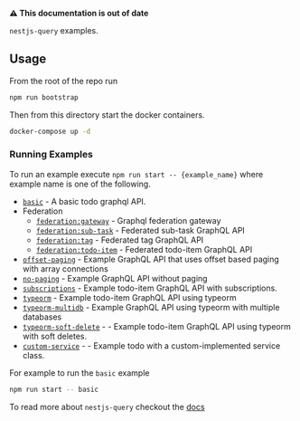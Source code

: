 **:warning: This documentation is out of date**

`nestjs-query` examples.

## Usage

From the root of the repo run

```sh
npm run bootstrap
```

Then from this directory start the docker containers.

```sh
docker-compose up -d
```

### Running Examples

To run an example execute `npm run start -- {example_name}` where example name is one of the following.

- [`basic`](./basic`) - A basic todo graphql API.
- Federation
  - [`federation:gateway`](../documentation/federation/gateway) - Graphql federation gateway
  - [`federation:sub-task`](../documentation/federation/sub-task-graphql) - Federated sub-task GraphQL API
  - [`federation:tag`](../documentation/federation/tag-graphql) - Federated tag GraphQL API
  - [`federation:todo-item`](../documentation/federation/todo-item-graphql) - Federated todo-item GraphQL API
- [`offset-paging`](../documentation/offset-paging) - Example GraphQL API that uses offset based paging with array connections
- [`no-paging`](../documentation/no-paging) - Example GraphQL API without paging
- [`subscriptions`](../documentation/subscriptions) - Example todo-item GraphQL API with subscriptions.
- [`typeorm`](../documentation/typeorm) - Example todo-item GraphQL API using typeorm
- [`typeorm-multidb`](../documentation/typeorm-multidb) - Example GraphQL API using typeorm with multiple databases
- [`typeorm-soft-delete`](../documentation/typeorm-soft-delete) - - Example todo-item GraphQL API using typeorm with soft deletes.
- [`custom-service`](../documentation/custom-service) - - Example todo with a custom-implemented service class.

For example to run the `basic` example

```sh
npm run start -- basic
```

To read more about `nestjs-query` checkout the [docs](https://la-patate-du-coin.github.io/nestjs-query/docs/introduction/getting-started)
